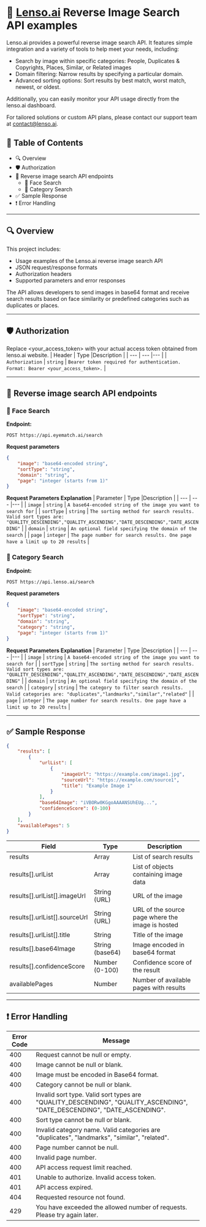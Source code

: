 # 📸 [Lenso.ai](https://lenso.ai) Reverse Image Search API examples

Lenso.ai provides a powerful reverse image search API. It features simple integration and a variety of tools to help meet your needs, including:

- Search by image within specific categories: People, Duplicates & Copyrights, Places, Similar, or Related images
- Domain filtering: Narrow results by specifying a particular domain.
- Advanced sorting options: Sort results by best match, worst match, newest, or oldest.

Additionally, you can easily monitor your API usage directly from the lenso.ai dashboard.

For tailored solutions or custom API plans, please contact our support team at contact@lenso.ai.

## 📌 Table of Contents

- 🔍 Overview
- 🛡️ Authorization
- 📡 Reverse image search API endpoints
  - 👤 Face Search
  - 📂 Category Search
- ✅ Sample Response
- ❗ Error Handling

---

## 🔍 Overview

This project includes:

- Usage examples of the Lenso.ai reverse image search API  
- JSON request/response formats  
- Authorization headers  
- Supported parameters and error responses  

The API allows developers to send images in base64 format and receive search results based on face similarity or predefined categories such as duplicates or places.

---
## 🛡️ Authorization
Replace <your_access_token> with your actual access token obtained from lenso.ai website.
| Header | Type |Description |
| --- | --- |--- |
| `Authorization` | `string` | `Bearer token required for authentication. Format: Bearer <your_access_token>.` |

---
## 📡 Reverse image search API endpoints

### 👤 Face Search

**Endpoint:**

```http
POST https://api.eyematch.ai/search
```
**Request parameters**
```json
{
    "image": "base64-encoded string",
    "sortType": "string",
    "domain": "string",
    "page": "integer (starts from 1)"
}
```

**Request Parameters Explanation**
| Parameter | Type |Description |
| --- | --- |--- |
| `image` | `string` | `A base64-encoded string of the image you want to search for` |
| `sortType` | `string` | `The sorting method for search results. Valid sort types are: "QUALITY_DESCENDING","QUALITY_ASCENDING","DATE_DESCENDING","DATE_ASCENDING"` |
| `domain` | `string` | `An optional field specifying the domain of the search` |
| `page` | `integer` | `The page number for search results. One page have a limit up to 20 results` |


### 📂 Category Search

**Endpoint:**

```http
POST https://api.lenso.ai/search
```
**Request parameters**
```json
{
    "image": "base64-encoded string",
    "sortType": "string",
    "domain": "string",
    "category": "string",
    "page": "integer (starts from 1)"
}
```

**Request Parameters Explanation**
| Parameter | Type |Description |
| --- | --- |--- |
| `image` | `string` | `A base64-encoded string of the image you want to search for` |
| `sortType` | `string` | `The sorting method for search results. Valid sort types are: "QUALITY_DESCENDING","QUALITY_ASCENDING","DATE_DESCENDING","DATE_ASCENDING"` |
| `domain` | `string` | `An optional field specifying the domain of the search` |
| `category` | `string` | `The category to filter search results. Valid categories are: "duplicates","landmarks","similar","related"` |
| `page` | `integer` | `The page number for search results. One page have a limit up to 20 results` |

---

## ✅ Sample Response
```json
{
    "results": [
        {
            "urlList": [
                {
                    "imageUrl": "https://example.com/image1.jpg",
                    "sourceUrl": "https://example.com/source1",
                    "title": "Example Image 1"
                }
            ],
            "base64Image": "iVBORw0KGgoAAAANSUhEUg...",
            "confidenceScore": (0-100)
        }
    ],
    "availablePages": 5
}
```
| Field                          | Type              | Description                              |
|-------------------------------|-------------------|------------------------------------------|
| results                       | Array             | List of search results                   |
| results[].urlList             | Array             | List of objects containing image data   |
| results[].urlList[].imageUrl  | String (URL)      | URL of the image                         |
| results[].urlList[].sourceUrl | String (URL)      | URL of the source page where the image is hosted |
| results[].urlList[].title     | String            | Title of the image                       |
| results[].base64Image         | String (base64)   | Image encoded in base64 format           |
| results[].confidenceScore     | Number (0-100)    | Confidence score of the result           |
| availablePages                | Number            | Number of available pages with results   |
---
## ❗ Error Handling
| Error Code | Message                                                                                     |
|------------|---------------------------------------------------------------------------------------------|
| 400        | Request cannot be null or empty.                                                            |
| 400        | Image cannot be null or blank.                                                              |
| 400        | Image must be encoded in Base64 format.                                                     |
| 400        | Category cannot be null or blank.                                                           |
| 400        | Invalid sort type. Valid sort types are "QUALITY_DESCENDING", "QUALITY_ASCENDING", "DATE_DESCENDING", "DATE_ASCENDING". |
| 400        | Sort type cannot be null or blank.                                                          |
| 400        | Invalid category name. Valid categories are "duplicates", "landmarks", "similar", "related".|
| 400        | Page number cannot be null.                                                                 |
| 400        | Invalid page number.                                                                        |
| 400        | API access request limit reached.                                                           |
| 401        | Unable to authorize. Invalid access token.                                                  |
| 401        | API access expired.                                                                         |
| 404        | Requested resource not found.                                                               |
| 429        | You have exceeded the allowed number of requests. Please try again later.                   |

